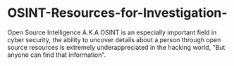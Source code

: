 # OSINT-Resources-for-Investigation-
Open Source Intelligence A.K.A OSINT is an especially important field in cyber security, the ability to uncover details about a person through open source resources is extremely underappreciated in the hacking world, "But anyone can find that information".
